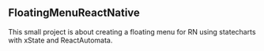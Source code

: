 ## FloatingMenuReactNative

This small project is about creating a floating menu for RN using statecharts with xState and ReactAutomata.
